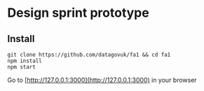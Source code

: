 # Design sprint prototype

## Install

```
git clone https://github.com/datagovuk/fa1 && cd fa1
npm install
npm start
```

Go to [http://127.0.0.1:3000](http://127.0.0.1:3000) in your browser

